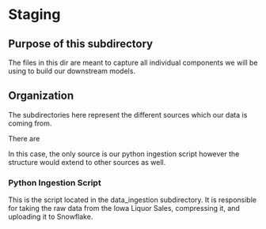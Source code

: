 # Staging
## Purpose of this subdirectory
The files in this dir are meant to capture all individual components we will be using to build our downstream models.

## Organization
The subdirectories here represent the different sources which our data is coming from.

There are 

In this case, the only source is our python ingestion script however the structure would extend to other sources as well.

### Python Ingestion Script
This is the script located in the data_ingestion subdirectory. It is responsible for taking the raw data from the Iowa Liquor Sales, compressing it, and uploading it to Snowflake.
